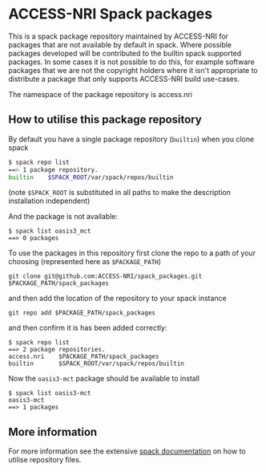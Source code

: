 # ACCESS-NRI Spack packages

This is a spack package repository maintained by ACCESS-NRI for packages that are not available by default in spack. Where possible packages developed will be contributed to the builtin spack supported packages. In some cases it is not possible to do this, for example software packages that we are not the copyright holders where it isn't appropriate to distribute a package that only supports ACCESS-NRI build use-cases.

The namespace of the package repository is access.nri

## How to utilise this package repository

By default you have a single package repository (`builtin`) when you clone spack
```bash
$ spack repo list
==> 1 package repository.
builtin    $SPACK_ROOT/var/spack/repos/builtin
```
(note `$SPACK_ROOT` is substituted in all paths to make the description installation independent)

And the package is not available:
```
$ spack list oasis3_mct
==> 0 packages
```

To use the packages in this repository first clone the repo to a path of your choosing (represented here as `$PACKAGE_PATH`)
```
git clone git@github.com:ACCESS-NRI/spack_packages.git $PACKAGE_PATH/spack_packages
```
and then add the location of the repository to your spack instance
```
git repo add $PACKAGE_PATH/spack_packages
```
and then confirm it is has been added correctly:
```
$ spack repo list
==> 2 package repositories.
access.nri    $PACKAGE_PATH/spack_packages
builtin       $SPACK_ROOT/var/spack/repos/builtin
```
Now the `oasis3-mct` package should be available to install
```
$ spack list oasis3-mct
oasis3-mct
==> 1 packages
```

## More information

For more information see the extensive [spack documentation](https://spack.readthedocs.io/en/latest/repositories.html) on how to utilise repository files. 
